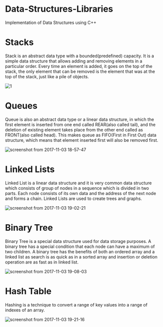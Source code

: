 # Data-Structures-Libraries
Implementation of Data Structures using C++

# Stacks
Stack is an abstract data type with a bounded(predefined) capacity. It is a simple data structure that allows adding and removing elements in a particular order. Every time an element is added, it goes on the top of the stack, the only element that can be removed is the element that was at the top of the stack, just like a pile of objects.

![1](https://user-images.githubusercontent.com/24549241/32347703-8451931a-c037-11e7-8e1e-cd961acd0e2f.png)

# Queues
Queue is also an abstract data type or a linear data structure, in which the first element is inserted from one end called REAR(also called tail), and the deletion of existing element takes place from the other end called as FRONT(also called head). This makes queue as FIFO(First in First Out) data structure, which means that element inserted first will also be removed first.

![screenshot from 2017-11-03 18-57-47](https://user-images.githubusercontent.com/24549241/32375816-01eeb348-c0c9-11e7-9532-90d3526ecdd3.png)

# Linked Lists
Linked List is a linear data structure and it is very common data structure which consists of group of nodes in a sequence which is divided in two parts. Each node consists of its own data and the address of the next node and forms a chain. Linked Lists are used to create trees and graphs.

![screenshot from 2017-11-03 19-02-21](https://user-images.githubusercontent.com/24549241/32376979-5425250e-c0cc-11e7-99f5-571b45d16c32.png)

# Binary Tree
Binary Tree is a special data structure used for data storage purposes. A binary tree has a special condition that each node can have a maximum of two children. A binary tree has the benefits of both an ordered array and a linked list as search is as quick as in a sorted array and insertion or deletion operation are as fast as in linked list.

![screenshot from 2017-11-03 19-08-03](https://user-images.githubusercontent.com/24549241/32376984-5901ea30-c0cc-11e7-8d9b-e0791e590ddc.png)

# Hash Table
Hashing is a technique to convert a range of key values into a range of indexes of an array.

![screenshot from 2017-11-03 19-21-16](https://user-images.githubusercontent.com/24549241/32376990-5e7765b2-c0cc-11e7-8427-6ee15ddc2610.png)



